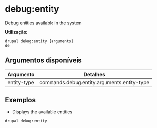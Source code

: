 # debug:entity
Debug entities available in the system

**Utilização:**
```
drupal debug:entity [arguments]
de
```

## Argumentos disponíveis
Argumento | Detalhes
---------|-------------
entity-type | commands.debug.entity.arguments.entity-type

## Exemplos
* Displays the available entities
```
drupal debug:entity
```
